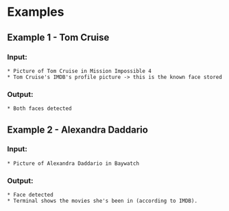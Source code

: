 # Examples
## Example 1 - Tom Cruise
### Input:  
	* Picture of Tom Cruise in Mission Impossible 4
	* Tom Cruise's IMDB's profile picture -> this is the known face stored
### Output:  
	* Both faces detected
	 
## Example 2 - Alexandra Daddario
### Input:  
	* Picture of Alexandra Daddario in Baywatch
### Output:  
	* Face detected
	* Terminal shows the movies she's been in (according to IMDB).
